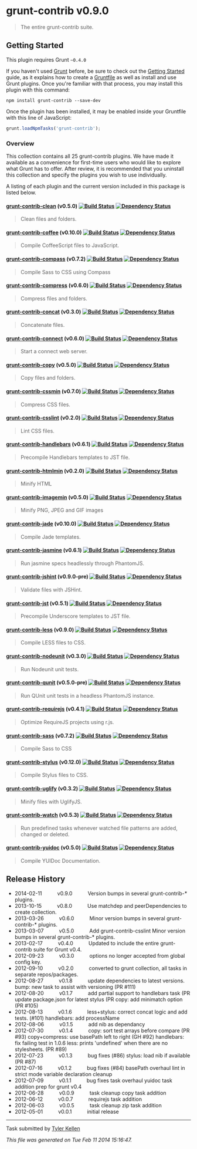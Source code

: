 # grunt-contrib v0.9.0

> The entire grunt-contrib suite.



## Getting Started
This plugin requires Grunt `~0.4.0`

If you haven't used [Grunt](http://gruntjs.com/) before, be sure to check out the [Getting Started](http://gruntjs.com/getting-started) guide, as it explains how to create a [Gruntfile](http://gruntjs.com/sample-gruntfile) as well as install and use Grunt plugins. Once you're familiar with that process, you may install this plugin with this command:

```shell
npm install grunt-contrib --save-dev
```

Once the plugin has been installed, it may be enabled inside your Gruntfile with this line of JavaScript:

```js
grunt.loadNpmTasks('grunt-contrib');
```

### Overview
This collection contains all 25 grunt-contrib plugins.  We have made it available as a convenience for first-time users who would like to explore what Grunt has to offer.  After review, it is recommended that you uninstall this collection and specify the plugins you wish to use individually.

A listing of each plugin and the current version included in this package is listed below.


#### [grunt-contrib-clean](https://github.com/gruntjs/grunt-contrib-clean) (v0.5.0) [![Build Status](https://secure.travis-ci.org/gruntjs/grunt-contrib-clean.png?branch=master)](http://travis-ci.org/gruntjs/grunt-contrib-clean) [![Dependency Status](https://david-dm.org/gruntjs/grunt-contrib-clean.png)](https://david-dm.org/gruntjs/grunt-contrib-clean)
> Clean files and folders.

#### [grunt-contrib-coffee](https://github.com/gruntjs/grunt-contrib-coffee) (v0.10.0) [![Build Status](https://secure.travis-ci.org/gruntjs/grunt-contrib-coffee.png?branch=master)](http://travis-ci.org/gruntjs/grunt-contrib-coffee) [![Dependency Status](https://david-dm.org/gruntjs/grunt-contrib-coffee.png)](https://david-dm.org/gruntjs/grunt-contrib-coffee)
> Compile CoffeeScript files to JavaScript.

#### [grunt-contrib-compass](https://github.com/gruntjs/grunt-contrib-compass) (v0.7.2) [![Build Status](https://secure.travis-ci.org/gruntjs/grunt-contrib-compass.png?branch=master)](http://travis-ci.org/gruntjs/grunt-contrib-compass) [![Dependency Status](https://david-dm.org/gruntjs/grunt-contrib-compass.png)](https://david-dm.org/gruntjs/grunt-contrib-compass)
> Compile Sass to CSS using Compass

#### [grunt-contrib-compress](https://github.com/gruntjs/grunt-contrib-compress) (v0.6.0) [![Build Status](https://secure.travis-ci.org/gruntjs/grunt-contrib-compress.png?branch=master)](http://travis-ci.org/gruntjs/grunt-contrib-compress) [![Dependency Status](https://david-dm.org/gruntjs/grunt-contrib-compress.png)](https://david-dm.org/gruntjs/grunt-contrib-compress)
> Compress files and folders.

#### [grunt-contrib-concat](https://github.com/gruntjs/grunt-contrib-concat) (v0.3.0) [![Build Status](https://secure.travis-ci.org/gruntjs/grunt-contrib-concat.png?branch=master)](http://travis-ci.org/gruntjs/grunt-contrib-concat) [![Dependency Status](https://david-dm.org/gruntjs/grunt-contrib-concat.png)](https://david-dm.org/gruntjs/grunt-contrib-concat)
> Concatenate files.

#### [grunt-contrib-connect](https://github.com/gruntjs/grunt-contrib-connect) (v0.6.0) [![Build Status](https://secure.travis-ci.org/gruntjs/grunt-contrib-connect.png?branch=master)](http://travis-ci.org/gruntjs/grunt-contrib-connect) [![Dependency Status](https://david-dm.org/gruntjs/grunt-contrib-connect.png)](https://david-dm.org/gruntjs/grunt-contrib-connect)
> Start a connect web server.

#### [grunt-contrib-copy](https://github.com/gruntjs/grunt-contrib-copy) (v0.5.0) [![Build Status](https://secure.travis-ci.org/gruntjs/grunt-contrib-copy.png?branch=master)](http://travis-ci.org/gruntjs/grunt-contrib-copy) [![Dependency Status](https://david-dm.org/gruntjs/grunt-contrib-copy.png)](https://david-dm.org/gruntjs/grunt-contrib-copy)
> Copy files and folders.

#### [grunt-contrib-cssmin](https://github.com/gruntjs/grunt-contrib-cssmin) (v0.7.0) [![Build Status](https://secure.travis-ci.org/gruntjs/grunt-contrib-cssmin.png?branch=master)](http://travis-ci.org/gruntjs/grunt-contrib-cssmin) [![Dependency Status](https://david-dm.org/gruntjs/grunt-contrib-cssmin.png)](https://david-dm.org/gruntjs/grunt-contrib-cssmin)
> Compress CSS files.

#### [grunt-contrib-csslint](https://github.com/gruntjs/grunt-contrib-csslint) (v0.2.0) [![Build Status](https://secure.travis-ci.org/gruntjs/grunt-contrib-csslint.png?branch=master)](http://travis-ci.org/gruntjs/grunt-contrib-csslint) [![Dependency Status](https://david-dm.org/gruntjs/grunt-contrib-csslint.png)](https://david-dm.org/gruntjs/grunt-contrib-csslint)
> Lint CSS files.

#### [grunt-contrib-handlebars](https://github.com/gruntjs/grunt-contrib-handlebars) (v0.6.1) [![Build Status](https://secure.travis-ci.org/gruntjs/grunt-contrib-handlebars.png?branch=master)](http://travis-ci.org/gruntjs/grunt-contrib-handlebars) [![Dependency Status](https://david-dm.org/gruntjs/grunt-contrib-handlebars.png)](https://david-dm.org/gruntjs/grunt-contrib-handlebars)
> Precompile Handlebars templates to JST file.

#### [grunt-contrib-htmlmin]() (v0.2.0) [![Build Status](https://secure.travis-ci.org/gruntjs/grunt-contrib-htmlmin.png?branch=master)](http://travis-ci.org/gruntjs/grunt-contrib-htmlmin) [![Dependency Status](https://david-dm.org/gruntjs/grunt-contrib-htmlmin.png)](https://david-dm.org/gruntjs/grunt-contrib-htmlmin)
> Minify HTML

#### [grunt-contrib-imagemin]() (v0.5.0) [![Build Status](https://secure.travis-ci.org/gruntjs/grunt-contrib-imagemin.png?branch=master)](http://travis-ci.org/gruntjs/grunt-contrib-imagemin) [![Dependency Status](https://david-dm.org/gruntjs/grunt-contrib-imagemin.png)](https://david-dm.org/gruntjs/grunt-contrib-imagemin)
> Minify PNG, JPEG and GIF images

#### [grunt-contrib-jade](https://github.com/gruntjs/grunt-contrib-jade) (v0.10.0) [![Build Status](https://secure.travis-ci.org/gruntjs/grunt-contrib-jade.png?branch=master)](http://travis-ci.org/gruntjs/grunt-contrib-jade) [![Dependency Status](https://david-dm.org/gruntjs/grunt-contrib-jade.png)](https://david-dm.org/gruntjs/grunt-contrib-jade)
> Compile Jade templates.

#### [grunt-contrib-jasmine](https://github.com/gruntjs/grunt-contrib-jasmine) (v0.6.1) [![Build Status](https://secure.travis-ci.org/gruntjs/grunt-contrib-jasmine.png?branch=master)](http://travis-ci.org/gruntjs/grunt-contrib-jasmine) [![Dependency Status](https://david-dm.org/gruntjs/grunt-contrib-jasmine.png)](https://david-dm.org/gruntjs/grunt-contrib-jasmine)
> Run jasmine specs headlessly through PhantomJS.

#### [grunt-contrib-jshint](https://github.com/gruntjs/grunt-contrib-jshint) (v0.9.0-pre) [![Build Status](https://secure.travis-ci.org/gruntjs/grunt-contrib-jshint.png?branch=master)](http://travis-ci.org/gruntjs/grunt-contrib-jshint) [![Dependency Status](https://david-dm.org/gruntjs/grunt-contrib-jshint.png)](https://david-dm.org/gruntjs/grunt-contrib-jshint)
> Validate files with JSHint.

#### [grunt-contrib-jst](https://github.com/gruntjs/grunt-contrib-jst) (v0.5.1) [![Build Status](https://secure.travis-ci.org/gruntjs/grunt-contrib-jst.png?branch=master)](http://travis-ci.org/gruntjs/grunt-contrib-jst) [![Dependency Status](https://david-dm.org/gruntjs/grunt-contrib-jst.png)](https://david-dm.org/gruntjs/grunt-contrib-jst)
> Precompile Underscore templates to JST file.

#### [grunt-contrib-less](https://github.com/gruntjs/grunt-contrib-less) (v0.9.0) [![Build Status](https://secure.travis-ci.org/gruntjs/grunt-contrib-less.png?branch=master)](http://travis-ci.org/gruntjs/grunt-contrib-less) [![Dependency Status](https://david-dm.org/gruntjs/grunt-contrib-less.png)](https://david-dm.org/gruntjs/grunt-contrib-less)
> Compile LESS files to CSS.

#### [grunt-contrib-nodeunit](https://github.com/gruntjs/grunt-contrib-nodeunit) (v0.3.0) [![Build Status](https://secure.travis-ci.org/gruntjs/grunt-contrib-nodeunit.png?branch=master)](http://travis-ci.org/gruntjs/grunt-contrib-nodeunit) [![Dependency Status](https://david-dm.org/gruntjs/grunt-contrib-nodeunit.png)](https://david-dm.org/gruntjs/grunt-contrib-nodeunit)
> Run Nodeunit unit tests.

#### [grunt-contrib-qunit](https://github.com/gruntjs/grunt-contrib-qunit) (v0.5.0-pre) [![Build Status](https://secure.travis-ci.org/gruntjs/grunt-contrib-qunit.png?branch=master)](http://travis-ci.org/gruntjs/grunt-contrib-qunit) [![Dependency Status](https://david-dm.org/gruntjs/grunt-contrib-qunit.png)](https://david-dm.org/gruntjs/grunt-contrib-qunit)
> Run QUnit unit tests in a headless PhantomJS instance.

#### [grunt-contrib-requirejs](https://github.com/gruntjs/grunt-contrib-requirejs) (v0.4.1) [![Build Status](https://secure.travis-ci.org/gruntjs/grunt-contrib-requirejs.png?branch=master)](http://travis-ci.org/gruntjs/grunt-contrib-requirejs) [![Dependency Status](https://david-dm.org/gruntjs/grunt-contrib-requirejs.png)](https://david-dm.org/gruntjs/grunt-contrib-requirejs)
> Optimize RequireJS projects using r.js.

#### [grunt-contrib-sass](https://github.com/gruntjs/grunt-contrib-sass) (v0.7.2) [![Build Status](https://secure.travis-ci.org/gruntjs/grunt-contrib-sass.png?branch=master)](http://travis-ci.org/gruntjs/grunt-contrib-sass) [![Dependency Status](https://david-dm.org/gruntjs/grunt-contrib-sass.png)](https://david-dm.org/gruntjs/grunt-contrib-sass)
> Compile Sass to CSS

#### [grunt-contrib-stylus](https://github.com/gruntjs/grunt-contrib-stylus) (v0.12.0) [![Build Status](https://secure.travis-ci.org/gruntjs/grunt-contrib-stylus.png?branch=master)](http://travis-ci.org/gruntjs/grunt-contrib-stylus) [![Dependency Status](https://david-dm.org/gruntjs/grunt-contrib-stylus.png)](https://david-dm.org/gruntjs/grunt-contrib-stylus)
> Compile Stylus files to CSS.

#### [grunt-contrib-uglify](https://github.com/gruntjs/grunt-contrib-uglify) (v0.3.2) [![Build Status](https://secure.travis-ci.org/gruntjs/grunt-contrib-uglify.png?branch=master)](http://travis-ci.org/gruntjs/grunt-contrib-uglify) [![Dependency Status](https://david-dm.org/gruntjs/grunt-contrib-uglify.png)](https://david-dm.org/gruntjs/grunt-contrib-uglify)
> Minify files with UglifyJS.

#### [grunt-contrib-watch](https://github.com/gruntjs/grunt-contrib-watch) (v0.5.3) [![Build Status](https://secure.travis-ci.org/gruntjs/grunt-contrib-watch.png?branch=master)](http://travis-ci.org/gruntjs/grunt-contrib-watch) [![Dependency Status](https://david-dm.org/gruntjs/grunt-contrib-watch.png)](https://david-dm.org/gruntjs/grunt-contrib-watch)
> Run predefined tasks whenever watched file patterns are added, changed or deleted.

#### [grunt-contrib-yuidoc](https://github.com/gruntjs/grunt-contrib-yuidoc) (v0.5.0) [![Build Status](https://secure.travis-ci.org/gruntjs/grunt-contrib-yuidoc.png?branch=master)](http://travis-ci.org/gruntjs/grunt-contrib-yuidoc) [![Dependency Status](https://david-dm.org/gruntjs/grunt-contrib-yuidoc.png)](https://david-dm.org/gruntjs/grunt-contrib-yuidoc)
> Compile YUIDoc Documentation.



## Release History

 * 2014-02-11   v0.9.0   Version bumps in several grunt-contrib-* plugins.
 * 2013-10-15   v0.8.0   Use matchdep and peerDependencies to create collection.
 * 2013-03-26   v0.6.0   Minor version bumps in several grunt-contrib-* plugins.
 * 2013-03-07   v0.5.0   Add grunt-contrib-csslint Minor version bumps in several grunt-contrib-* plugins.
 * 2013-02-17   v0.4.0   Updated to include the entire grunt-contrib suite for Grunt v0.4.
 * 2012-09-23   v0.3.0   options no longer accepted from global config key.
 * 2012-09-10   v0.2.0   converted to grunt collection, all tasks in separate repos/packages.
 * 2012-08-27   v0.1.8   update dependencies to latest versions. bump: new task to assist with versioning (PR #111)
 * 2012-08-20   v0.1.7   add partial support to handlebars task (PR update package.json for latest stylus (PR copy: add minimatch option (PR #105)
 * 2012-08-13   v0.1.6   less+stylus: correct concat logic and add tests. (#101) handlebars: add processName
 * 2012-08-06   v0.1.5   add nib as dependancy
 * 2012-07-30   v0.1.4   copy: sort test arrays before compare (PR #93) copy+compress: use basePath left to right (GH #92) handlebars: fix failing test in 1.0.6 less: prints 'undefined' when there are no stylesheets. (PR #89)
 * 2012-07-23   v0.1.3   bug fixes (#86) stylus: load nib if available (PR #87)
 * 2012-07-16   v0.1.2   bug fixes (#84) basePath overhaul lint in strict mode variable declaration cleanup
 * 2012-07-09   v0.1.1   bug fixes task overhaul yuidoc task addition prep for grunt v0.4
 * 2012-06-28   v0.0.9   task cleanup copy task addition
 * 2012-06-12   v0.0.7   requirejs task addition
 * 2012-06-03   v0.0.5   task cleanup zip task addition
 * 2012-05-01   v0.0.1   initial release

---

Task submitted by [Tyler Kellen](http://goingslowly.com)

*This file was generated on Tue Feb 11 2014 15:16:47.*
